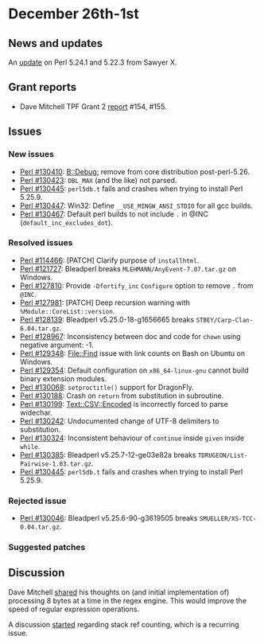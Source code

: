 # December 26th-1st

## News and updates

An [update](http://nntp.perl.org/group/perl.perl5.porters/241994)
on Perl 5.24.1 and 5.22.3 from Sawyer X.

## Grant reports

* Dave Mitchell TPF Grant 2
  [report](http://nntp.perl.org/group/perl.perl5.porters/241897)
  \#154, \#155.

## Issues

### New issues

* [Perl #130410](http://rt.perl.org/Ticket/Display.html?id=130410):
  [B::Debug:](http://metacpan.org/pod/B::Debug:) remove from core
  distribution post-perl-5.26.
* [Perl #130423](http://rt.perl.org/Ticket/Display.html?id=130423):
  `DBL_MAX` (and the like) not parsed.
* [Perl #130445](http://rt.perl.org/Ticket/Display.html?id=130445):
  `perl5db.t` fails and crashes when trying to install Perl 5.25.9.
* [Perl #130447](http://rt.perl.org/Ticket/Display.html?id=130447):
  Win32: Define `__USE_MINGW_ANSI_STDIO` for all gcc builds.
* [Perl #130467](http://rt.perl.org/Ticket/Display.html?id=130467):
  Default perl builds to not include `.` in @INC
  (`default_inc_excludes_dot`).

### Resolved issues

* [Perl #114466](http://rt.perl.org/Ticket/Display.html?id=114466):
  \[PATCH\] Clarify purpose of `installhtml`.
* [Perl #121727](http://rt.perl.org/Ticket/Display.html?id=121727):
  Bleadperl breaks `MLEHMANN/AnyEvent-7.07.tar.gz` on Windows.
* [Perl #127810](http://rt.perl.org/Ticket/Display.html?id=127810):
  Provide `-Dfortify_inc` `Configure` option to remove `.` from `@INC`.
* [Perl #127981](http://rt.perl.org/Ticket/Display.html?id=127981):
  \[PATCH\] Deep recursion warning with `%Module::CoreList::version`.
* [Perl #128139](http://rt.perl.org/Ticket/Display.html?id=128139):
  Bleadperl v5.25.0-18-g1656665 breaks `STBEY/Carp-Clan-6.04.tar.gz`.
* [Perl #128967](http://rt.perl.org/Ticket/Display.html?id=128967):
  Inconsistency between doc and code for `chown` using negative
  argument: -1.
* [Perl #129348](http://rt.perl.org/Ticket/Display.html?id=129348):
  [File::Find](http://metacpan.org/pod/File::Find) issue with link
  counts on Bash on Ubuntu on Windows.
* [Perl #129354](http://rt.perl.org/Ticket/Display.html?id=129354):
  Default configuration on `x86_64-linux-gnu` cannot build binary
  extension modules.
* [Perl #130068](http://rt.perl.org/Ticket/Display.html?id=130068):
  `setproctitle()` support for DragonFly.
* [Perl #130188](http://rt.perl.org/Ticket/Display.html?id=130188):
  Crash on `return` from substitution in subroutine.
* [Perl #130199](http://rt.perl.org/Ticket/Display.html?id=130199):
  [Text::CSV::Encoded](http://metacpan.org/pod/Text::CSV::Encoded) is
  incorrectly forced to parse widechar.
* [Perl #130242](http://rt.perl.org/Ticket/Display.html?id=130242):
  Undocumented change of UTF-8 delimiters to substitution.
* [Perl #130324](http://rt.perl.org/Ticket/Display.html?id=130324):
  Inconsistent behaviour of `continue` inside `given` inside `while`.
* [Perl #130385](http://rt.perl.org/Ticket/Display.html?id=130385):
  Bleadperl v5.25.7-12-ge03e82a breaks
  `TDRUGEON/List-Pairwise-1.03.tar.gz`.
* [Perl #130445](http://rt.perl.org/Ticket/Display.html?id=130445):
  `perl5db.t` fails and crashes when trying to install Perl 5.25.9.

### Rejected issue

* [Perl #130046](http://rt.perl.org/Ticket/Display.html?id=130046):
  Bleadperl v5.25.6-90-g3619505 breaks
  `SMUELLER/XS-TCC-0.04.tar.gz`.

### Suggested patches

## Discussion

Dave Mitchell
[shared](http://nntp.perl.org/group/perl.perl5.porters/241891)
his thoughts on (and initial implementation of) processing 8 bytes at a
time in the regex engine. This would improve the speed of regular
expression operations.

A discussion
[started](http://nntp.perl.org/group/perl.perl5.porters/241836)
regarding stack ref counting, which is a recurring issue.
